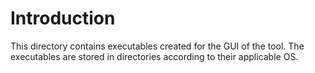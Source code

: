 # Introduction
This directory contains executables created for the GUI of the tool. The
executables are stored in directories according to their applicable OS.
